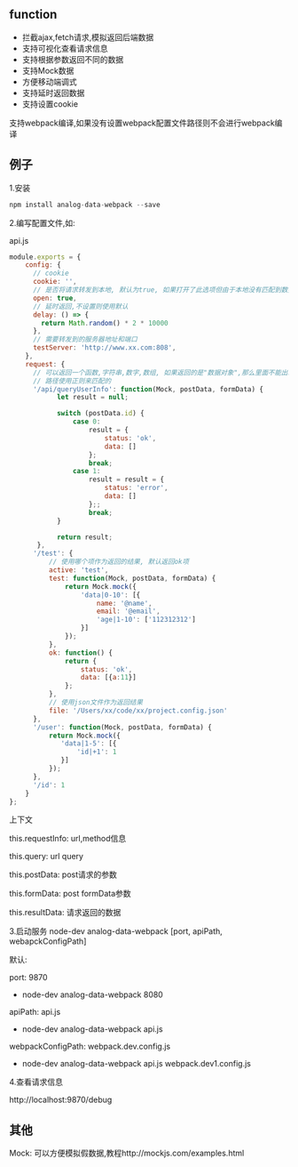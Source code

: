 function
---

- 拦截ajax,fetch请求,模拟返回后端数据
- 支持可视化查看请求信息
- 支持根据参数返回不同的数据
- 支持Mock数据
- 方便移动端调式
- 支持延时返回数据
- 支持设置cookie

支持webpack编译,如果没有设置webpack配置文件路径则不会进行webpack编译

例子
---

1.安装
```js
npm install analog-data-webpack --save
```

2.编写配置文件,如:

api.js
```js
module.exports = {
    config: {
      // cookie
      cookie: '',
      // 是否将请求转发到本地, 默认为true, 如果打开了此选项但由于本地没有匹配到数据,则还是会去请求服务器上的数据
      open: true,
      // 延时返回,不设置则使用默认
	  delay: () => {
		return Math.random() * 2 * 10000
	  },
	  // 需要转发到的服务器地址和端口
	  testServer: 'http://www.xx.com:808',
    },
    request: {
      // 可以返回一个函数,字符串,数字,数组, 如果返回的是"数据对象",那么里面不能出现ok,active字段,否则会被当做是一个配置项从而报错
      // 路径使用正则来匹配的
      '/api/queryUserInfo': function(Mock, postData, formData) {
            let result = null;

            switch (postData.id) {
                case 0:
                    result = {
                   		status: 'ok',
                      	data: []
                    };
                    break;
                case 1:
                    result = result = {
                   		status: 'error',
                      	data: []
                    };;
                    break;
            }

            return result;
       },
      '/test': {
          // 使用哪个项作为返回的结果, 默认返回ok项
          active: 'test',
          test: function(Mock, postData, formData) {
              return Mock.mock({
                  'data|0-10': [{
                      name: '@name',
                      email: '@email',
                      'age|1-10': ['112312312']
                  }]
              });
          },
          ok: function() {
              return {
                  status: 'ok',
                  data: [{a:11}]
              };
          },
          // 使用json文件作为返回结果
          file: '/Users/xx/code/xx/project.config.json'
      },
      '/user': function(Mock, postData, formData) {
          return Mock.mock({
             'data|1-5': [{
                 'id|+1': 1
             }]
          });
      },
      '/id': 1
    }
};
```

上下文

this.requestInfo: url,method信息

this.query: url query

this.postData: post请求的参数

this.formData: post formData参数

this.resultData: 请求返回的数据


3.启动服务 
node-dev analog-data-webpack [port, apiPath, webapckConfigPath]

默认:

port: 9870

- node-dev analog-data-webpack 8080

apiPath: api.js

- node-dev analog-data-webpack api.js

webpackConfigPath: webpack.dev.config.js

- node-dev analog-data-webpack api.js webpack.dev1.config.js


4.查看请求信息

http://localhost:9870/debug


其他
---
Mock: 可以方便模拟假数据,教程http://mockjs.com/examples.html
